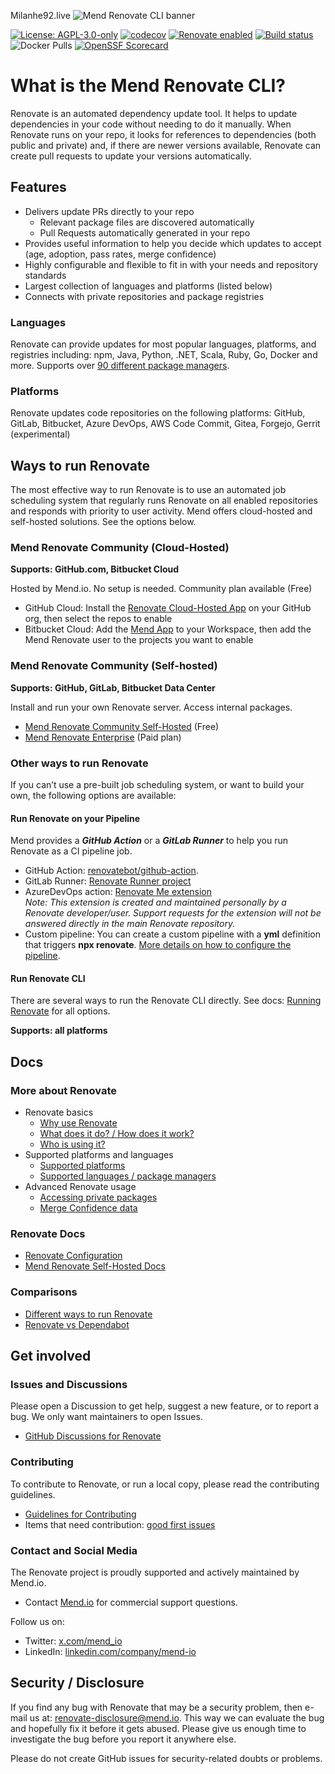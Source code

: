 Milanhe92.live ![Mend Renovate CLI banner](https://docs.renovatebot.com/assets/images/mend-renovate-cli-banner.jpg)

[![License: AGPL-3.0-only](https://img.shields.io/badge/license-%20%09AGPL--3.0--only-blue.svg)](https://raw.githubusercontent.com/renovatebot/renovate/main/license)
[![codecov](https://codecov.io/gh/renovatebot/renovate/branch/main/graph/badge.svg)](https://codecov.io/gh/renovatebot/renovate)
[![Renovate enabled](https://img.shields.io/badge/renovate-enabled-brightgreen.svg)](https://renovatebot.com/)
[![Build status](https://github.com/renovatebot/renovate/actions/workflows/build.yml/badge.svg)](https://github.com/renovatebot/renovate/actions/workflows/build.yml)
![Docker Pulls](https://img.shields.io/docker/pulls/renovate/renovate?color=turquoise)
[![OpenSSF Scorecard](https://api.securityscorecards.dev/projects/github.com/renovatebot/renovate/badge)](https://securityscorecards.dev/viewer/?uri=github.com/renovatebot/renovate)

# What is the Mend Renovate CLI?

Renovate is an automated dependency update tool.
It helps to update dependencies in your code without needing to do it manually.
When Renovate runs on your repo, it looks for references to dependencies (both public and private) and, if there are newer versions available, Renovate can create pull requests to update your versions automatically.

## Features

- Delivers update PRs directly to your repo
  - Relevant package files are discovered automatically
  - Pull Requests automatically generated in your repo
- Provides useful information to help you decide which updates to accept (age, adoption, pass rates, merge confidence)
- Highly configurable and flexible to fit in with your needs and repository standards
- Largest collection of languages and platforms (listed below)
- Connects with private repositories and package registries

### Languages

Renovate can provide updates for most popular languages, platforms, and registries including: npm, Java, Python, .NET, Scala, Ruby, Go, Docker and more.
Supports over [90 different package managers](https://docs.renovatebot.com/modules/manager/).

### Platforms

Renovate updates code repositories on the following platforms: GitHub, GitLab, Bitbucket, Azure DevOps, AWS Code Commit, Gitea, Forgejo, Gerrit (experimental)

## Ways to run Renovate

The most effective way to run Renovate is to use an automated job scheduling system that regularly runs Renovate on all enabled repositories and responds with priority to user activity.
Mend offers cloud-hosted and self-hosted solutions.
See the options below.

### Mend Renovate Community (Cloud-Hosted)

**Supports: GitHub.com, Bitbucket Cloud**

Hosted by Mend.io.
No setup is needed.
Community plan available (Free)

- GitHub Cloud: Install the [Renovate Cloud-Hosted App](https://github.com/apps/renovate) on your GitHub org, then select the repos to enable
- Bitbucket Cloud: Add the [Mend App](https://marketplace.atlassian.com/apps/1232072/mend) to your Workspace, then add the Mend Renovate user to the projects you want to enable

### Mend Renovate Community (Self-hosted)

**Supports: GitHub, GitLab, Bitbucket Data Center**

Install and run your own Renovate server.
Access internal packages.

- [Mend Renovate Community Self-Hosted](https://github.com/mend/renovate-ce-ee/tree/main/docs) (Free)
- [Mend Renovate Enterprise](https://www.mend.io/mend-renovate/) (Paid plan)

### Other ways to run Renovate

If you can’t use a pre-built job scheduling system, or want to build your own, the following options are available:

#### Run Renovate on your Pipeline

Mend provides a _**GitHub Action**_ or a _**GitLab Runner**_ to help you run Renovate as a CI pipeline job.

- GitHub Action: [renovatebot/github-action](https://github.com/renovatebot/github-action).
- GitLab Runner: [Renovate Runner project](https://gitlab.com/renovate-bot/renovate-runner/)
- AzureDevOps action: [Renovate Me extension](https://marketplace.visualstudio.com/items?itemName=jyc.vsts-extensions-renovate-me)<br>
  _Note: This extension is created and maintained personally by a Renovate developer/user. Support requests for the extension will not be answered directly in the main Renovate repository._
- Custom pipeline: You can create a custom pipeline with a **yml** definition that triggers **npx renovate**. [More details on how to configure the pipeline](https://docs.renovatebot.com/modules/platform/azure/).

#### Run Renovate CLI

There are several ways to run the Renovate CLI directly.
See docs: [Running Renovate](https://docs.renovatebot.com/getting-started/running/) for all options.

**Supports: all platforms**

## Docs

### More about Renovate

- Renovate basics
  - [Why use Renovate](https://docs.renovatebot.com/#why-use-renovate)
  - [What does it do? / How does it work?](https://docs.renovatebot.com/key-concepts/how-renovate-works/)
  - [Who is using it?](https://docs.renovatebot.com/#who-uses-renovate)
- Supported platforms and languages
  - [Supported platforms](https://docs.renovatebot.com/#supported-platforms)
  - [Supported languages / package managers](https://docs.renovatebot.com/modules/manager/)
- Advanced Renovate usage
  - [Accessing private packages](https://docs.renovatebot.com/getting-started/private-packages/)
  - [Merge Confidence data](https://docs.renovatebot.com/merge-confidence/)

### Renovate Docs

- [Renovate Configuration](https://docs.renovatebot.com/configuration-options/)
- [Mend Renovate Self-Hosted Docs](https://github.com/mend/renovate-ce-ee/tree/main/docs)

### Comparisons

- [Different ways to run Renovate](https://www.mend.io/renovate/)
- [Renovate vs Dependabot](https://docs.renovatebot.com/bot-comparison/)

## Get involved

### Issues and Discussions

Please open a Discussion to get help, suggest a new feature, or to report a bug.
We only want maintainers to open Issues.

- [GitHub Discussions for Renovate](https://github.com/renovatebot/renovate/discussions)

### Contributing

To contribute to Renovate, or run a local copy, please read the contributing guidelines.

- [Guidelines for Contributing](https://github.com/renovatebot/renovate/blob/main/.github/contributing.md)
- Items that need contribution: [good first issues](https://github.com/renovatebot/renovate/contribute)

### Contact and Social Media

The Renovate project is proudly supported and actively maintained by Mend.io.

- Contact [Mend.io](https://www.mend.io/) for commercial support questions.

Follow us on:

- Twitter: [x.com/mend_io](https://x.com/mend_io)
- LinkedIn: [linkedin.com/company/mend-io](https://linkedin.com/company/mend-io)

## Security / Disclosure

If you find any bug with Renovate that may be a security problem, then e-mail us at: [renovate-disclosure@mend.io](mailto:renovate-disclosure@mend.io).
This way we can evaluate the bug and hopefully fix it before it gets abused.
Please give us enough time to investigate the bug before you report it anywhere else.

Please do not create GitHub issues for security-related doubts or problems.
